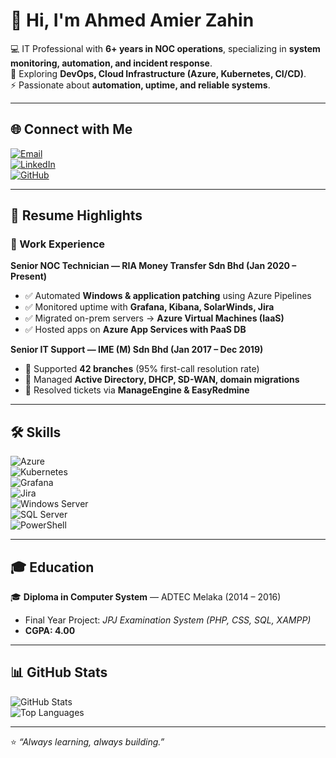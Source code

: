 # 👋 Hi, I'm Ahmed Amier Zahin  

💻 IT Professional with **6+ years in NOC operations**, specializing in **system monitoring, automation, and incident response**.  
🌱 Exploring **DevOps, Cloud Infrastructure (Azure, Kubernetes, CI/CD)**.  
⚡ Passionate about **automation, uptime, and reliable systems**.  

---

## 🌐 Connect with Me  

[![Email](https://img.shields.io/badge/Email-amierzahin%40gmail.com-red?style=for-the-badge&logo=gmail)](mailto:amierzahin@gmail.com)  
[![LinkedIn](https://img.shields.io/badge/LinkedIn-Connect-blue?style=for-the-badge&logo=linkedin)](https://www.linkedin.com/)  
[![GitHub](https://img.shields.io/badge/GitHub-Follow-black?style=for-the-badge&logo=github)](https://github.com/yourusername)  

---

## 📝 Resume Highlights  

### 💼 Work Experience  

**Senior NOC Technician — RIA Money Transfer Sdn Bhd (Jan 2020 – Present)**  
- ✅ Automated **Windows & application patching** using Azure Pipelines  
- ✅ Monitored uptime with **Grafana, Kibana, SolarWinds, Jira**  
- ✅ Migrated on-prem servers → **Azure Virtual Machines (IaaS)**  
- ✅ Hosted apps on **Azure App Services with PaaS DB**  

**Senior IT Support — IME (M) Sdn Bhd (Jan 2017 – Dec 2019)**  
- 🏢 Supported **42 branches** (95% first-call resolution rate)  
- 🔑 Managed **Active Directory, DHCP, SD-WAN, domain migrations**  
- 🎯 Resolved tickets via **ManageEngine & EasyRedmine**  

---

## 🛠 Skills  

![Azure](https://img.shields.io/badge/Azure-Cloud-blue?style=for-the-badge&logo=microsoft-azure)  
![Kubernetes](https://img.shields.io/badge/Kubernetes-K8s-blue?style=for-the-badge&logo=kubernetes)  
![Grafana](https://img.shields.io/badge/Grafana-Monitoring-orange?style=for-the-badge&logo=grafana)  
![Jira](https://img.shields.io/badge/Jira-Atlassian-blue?style=for-the-badge&logo=jira)  
![Windows Server](https://img.shields.io/badge/Windows-Server-0078D6?style=for-the-badge&logo=windows)  
![SQL Server](https://img.shields.io/badge/SQL-Server-red?style=for-the-badge&logo=microsoft-sql-server)  
![PowerShell](https://img.shields.io/badge/PowerShell-Scripting-blue?style=for-the-badge&logo=powershell)  

---

## 🎓 Education  

🎓 **Diploma in Computer System** — ADTEC Melaka (2014 – 2016)  
- Final Year Project: *JPJ Examination System (PHP, CSS, SQL, XAMPP)*  
- **CGPA: 4.00**  

---

## 📊 GitHub Stats  

![GitHub Stats](https://github-readme-stats.vercel.app/api?username=AmierZahin&show_icons=true&theme=tokyonight)  
![Top Languages](https://github-readme-stats.vercel.app/api/top-langs/?username=AmierZahin&layout=compact&theme=tokyonight)  

---

⭐️ *“Always learning, always building.”*  
